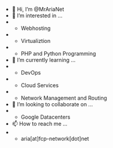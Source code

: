- 👋 Hi, I’m @MrAriaNet
- 👀 I’m interested in ...
-    * Webhosting
-    * Virtualiztion
-    * PHP and Python Programming
- 🌱 I’m currently learning ...
-    * DevOps
-    * Cloud Services
-    * Network Management and Routing
- 💞️ I’m looking to collaborate on ...
-    * Google Datacenters
- 📫 How to reach me ...
-    * aria[at]fcp-network[dot]net

<!---
MrAriaNet/MrAriaNet is a ✨ special ✨ repository because its `README.md` (this file) appears on your GitHub profile.
You can click the Preview link to take a look at your changes.
--->
